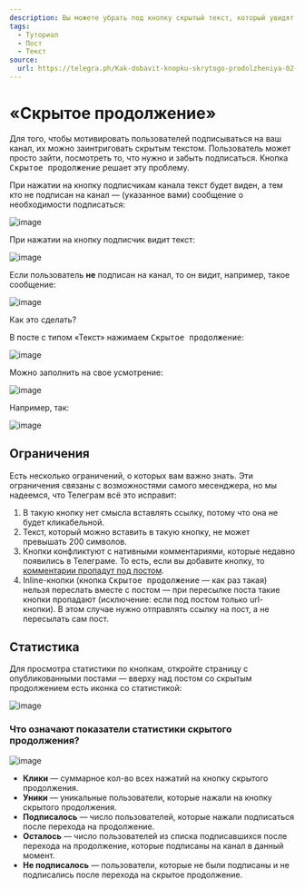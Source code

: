```yaml
---
description: Вы можете убрать под кнопку скрытый текст, который увидят только подписчики канала
tags:
  - Туториал
  - Пост
  - Текст
source:
  url: https://telegra.ph/Kak-dobavit-knopku-skrytogo-prodolzheniya-02-27-2
---
```


# «Скрытое продолжение»

Для того, чтобы мотивировать пользователей подписываться на ваш канал, их можно заинтриговать скрытым текстом. Пользователь может просто зайти, посмотреть то, что нужно и забыть подписаться. Кнопка <kbd>Скрытое продолжение</kbd> решает эту проблему.

При нажатии на кнопку подписчикам канала текст будет виден, а тем кто не подписан на канал — (указанное вами) сообщение о необходимости подписаться:

![image](/images/107146681-c0f22580-695a-11eb-86eb-c206a5ba2201.png)

При нажатии на кнопку подписчик видит текст:

![image](/images/107146733-03b3fd80-695b-11eb-8f13-8808fbbbd7fd.png)

Если пользователь **не** подписан на канал, то он видит, например, такое сообщение:

![image](/images/107146744-16c6cd80-695b-11eb-9372-8d94d16416b7.png)

Как это сделать?

В посте с типом «Текст» нажимаем <kbd>Скрытое продолжение</kbd>:

![image](/images/107146756-2e05bb00-695b-11eb-9459-e874ee18d90a.png)

Можно заполнить на свое усмотрение:

![image](/images/107146763-3bbb4080-695b-11eb-8399-de95b3df5206.png)

Например, так:

![image](/images/107146772-47a70280-695b-11eb-8e93-7964b431f549.png)

## Ограничения

Есть несколько ограничений, о которых вам важно знать. Эти ограничения связаны с возможностями самого месенджера, но мы надеемся, что Телеграм всё это исправит:

1. В такую кнопку нет смысла вставлять ссылку, потому что она не будет кликабельной.
1. Текст, который можно вставить в такую кнопку, не может превышать 200 символов.
1. Кнопки конфликтуют с нативными комментариями, которые недавно появились в Телеграме. То есть, если вы добавите кнопку, то [комментарии пропадут под постом](../faq/telegram-comments.mdx).
1. Inline-кнопки (кнопка <kbd>Скрытое продолжение</kbd> — как раз такая) нельзя переслать вместе с постом — при пересылке поста такие кнопки пропадают (исключение: если под постом только url-кнопки). В этом случае нужно отправлять ссылку на пост, а не пересылать сам пост.

## Статистика

Для просмотра статистики по кнопкам, откройте страницу с опубликованными постами — вверху над постом со скрытым продолжением есть иконка со статистикой:

![image](/images/109558604-ad198980-7aea-11eb-8941-d010bd9486fb.png)

### Что означают показатели статистики скрытого продолжения?

![image](/images/109558669-c3274a00-7aea-11eb-9ab3-897eb1e45988.png)

* **Клики** — суммарное кол-во всех нажатий на кнопку скрытого продолжения.
* **Уники** — уникальные пользователи, которые нажали на кнопку скрытого продолжения.
* **Подписалось** — число пользователей, которые нажали подписаться после перехода на продолжение.
* **Осталось** — число пользователей из списка подписавшихся после перехода на продолжение, которые подписаны на канал в данный момент.
* **Не подписалось** — пользователи, которые не были подписаны и не подписались после перехода на скрытое продолжение.
